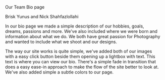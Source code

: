 Our Team Bio page

Brisk Yunus and Nick Shahfazlollahi

In our bio page we made a simple description of our hobbies, goals, dreams, passions and more.
We've also included where we were born and information about what we do. We both have great passion for Photography and wanted to include what we shoot and our designs. 

The way our site works is quite simple, we've added both of our images with a easy click button beside them opening up a lightbox with text. This text is where you can view our bio. There's a simple fade in transition that does a easy ease-in approach to make the flow of the site better to look at. We've also added simple a subtle colors to our page.
